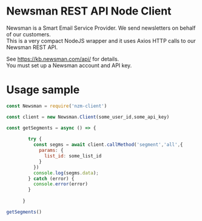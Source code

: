 # Newsman REST API Node Client
Newsman is a Smart Email Service Provider. We send newsletters on behalf of our customers.\
This is a very compact NodeJS wrapper and it uses Axios HTTP calls to our Newsman REST API.

See https://kb.newsman.com/api/ for details.\
You must set up a Newsman account and API key.

# Usage sample
```javascript
const Newsman = require('nzm-client')

const client = new Newsman.Client(some_user_id,some_api_key)

const getSegments = async () => {
    
        try {
          const segms = await client.callMethod('segment','all',{
            params: {
              list_id: some_list_id
            }
          })
          console.log(segms.data);
        } catch (error) {
          console.error(error)
        }
        
      }

getSegments()
```
